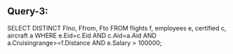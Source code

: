 ## Query-3:

SELECT DISTINCT Flno, Ffrom, Fto
FROM flights f, employees e, certified c, aircraft a
WHERE e.Eid=c.Eid 
AND c.Aid=a.Aid
AND a.Cruisingrange>=f.Distance 
AND e.Salary > 100000;
